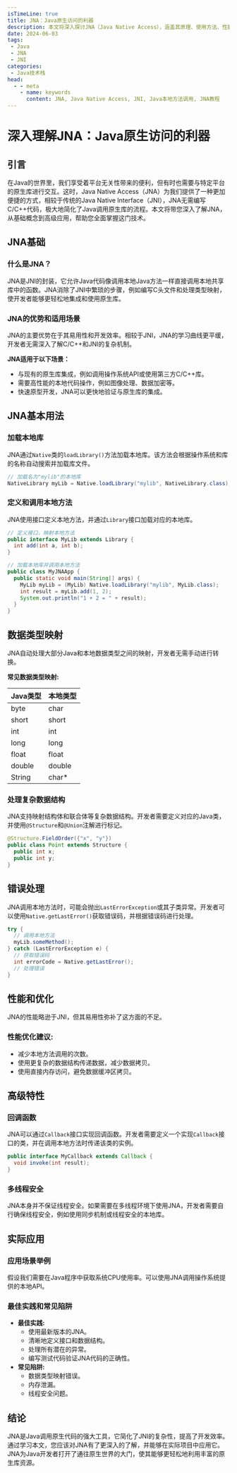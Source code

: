 ```yaml
---
isTimeLine: true
title: JNA：Java原生访问的利器
description: 本文将深入探讨JNA（Java Native Access），涵盖其原理、使用方法、性能优化以及实际应用等方面，帮助你全面掌握这一强大的Java技术。
date: 2024-06-03
tags:
 - Java
 - JNA
 - JNI
categories:
 - Java技术栈
head:
  - - meta
    - name: keywords
      content: JNA, Java Native Access, JNI, Java本地方法调用, JNA教程
---
```


# 深入理解JNA：Java原生访问的利器

## 引言
在Java的世界里，我们享受着平台无关性带来的便利，但有时也需要与特定平台的原生库进行交互。这时，Java Native Access（JNA）为我们提供了一种更加便捷的方式，相较于传统的Java Native Interface（JNI），JNA无需编写C/C++代码，极大地简化了Java调用原生库的流程。本文将带您深入了解JNA，从基础概念到高级应用，帮助您全面掌握这门技术。

## JNA基础

### 什么是JNA？
JNA是JNI的封装，它允许Java代码像调用本地Java方法一样直接调用本地共享库中的函数。JNA消除了JNI中繁琐的步骤，例如编写C头文件和处理类型映射，使开发者能够更轻松地集成和使用原生库。

### JNA的优势和适用场景
JNA的主要优势在于其易用性和开发效率。相较于JNI，JNA的学习曲线更平缓，开发者无需深入了解C/C++和JNI的复杂机制。 

**JNA适用于以下场景：**

* 与现有的原生库集成，例如调用操作系统API或使用第三方C/C++库。
* 需要高性能的本地代码操作，例如图像处理、数据加密等。
* 快速原型开发，JNA可以更快地验证与原生库的集成。

## JNA基本用法

### 加载本地库
JNA通过`Native`类的`loadLibrary()`方法加载本地库。该方法会根据操作系统和库的名称自动搜索并加载库文件。

```java
// 加载名为"mylib"的本地库
NativeLibrary myLib = Native.loadLibrary("mylib", NativeLibrary.class);
```

### 定义和调用本地方法
JNA使用接口定义本地方法，并通过`Library`接口加载对应的本地库。

```java
// 定义接口，映射本地方法
public interface MyLib extends Library {
  int add(int a, int b);
}

// 加载本地库并调用本地方法
public class MyJNAApp {
  public static void main(String[] args) {
    MyLib myLib = (MyLib) Native.loadLibrary("mylib", MyLib.class);
    int result = myLib.add(1, 2);
    System.out.println("1 + 2 = " + result);
  }
}
```

## 数据类型映射
JNA自动处理大部分Java和本地数据类型之间的映射，开发者无需手动进行转换。

**常见数据类型映射:**

| Java类型 | 本地类型  |
|---|---|
| byte | char |
| short | short |
| int | int |
| long | long |
| float | float |
| double | double |
| String | char* |

### 处理复杂数据结构
JNA支持映射结构体和联合体等复杂数据结构。开发者需要定义对应的Java类，并使用`@Structure`和`@Union`注解进行标记。

```java
@Structure.FieldOrder({"x", "y"})
public class Point extends Structure {
  public int x;
  public int y;
}
```

## 错误处理
JNA调用本地方法时，可能会抛出`LastErrorException`或其子类异常。开发者可以使用`Native.getLastError()`获取错误码，并根据错误码进行处理。

```java
try {
  // 调用本地方法
  myLib.someMethod();
} catch (LastErrorException e) {
  // 获取错误码
  int errorCode = Native.getLastError();
  // 处理错误
}
```

## 性能和优化
JNA的性能略逊于JNI，但其易用性弥补了这方面的不足。

### 性能优化建议:
* 减少本地方法调用的次数。
* 使用更复杂的数据结构传递数据，减少数据拷贝。
* 使用直接内存访问，避免数据缓冲区拷贝。

## 高级特性

### 回调函数
JNA可以通过`Callback`接口实现回调函数。开发者需要定义一个实现`Callback`接口的类，并在调用本地方法时传递该类的实例。

```java
public interface MyCallback extends Callback {
  void invoke(int result);
}
```

### 多线程安全
JNA本身并不保证线程安全。如果需要在多线程环境下使用JNA，开发者需要自行确保线程安全，例如使用同步机制或线程安全的本地库。

## 实际应用

### 应用场景举例
假设我们需要在Java程序中获取系统CPU使用率。可以使用JNA调用操作系统提供的本地API。

### 最佳实践和常见陷阱
*  **最佳实践:**
   *  使用最新版本的JNA。
   *  清晰地定义接口和数据结构。
   *  处理所有潜在的异常。
   *  编写测试代码验证JNA代码的正确性。
*  **常见陷阱:**
   *  数据类型映射错误。
   *  内存泄漏。
   *  线程安全问题。

## 结论
JNA是Java调用原生代码的强大工具，它简化了JNI的复杂性，提高了开发效率。通过学习本文，您应该对JNA有了更深入的了解，并能够在实际项目中应用它。 JNA为Java开发者打开了通往原生世界的大门，使其能够更轻松地利用丰富的原生库资源。 